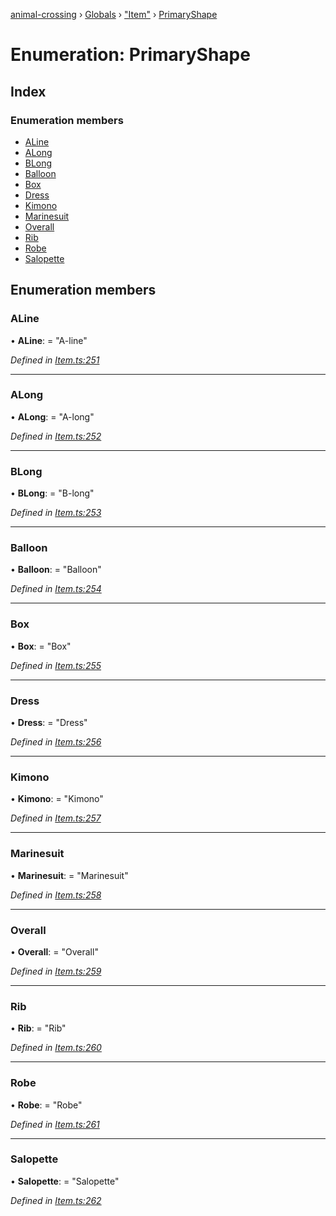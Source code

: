 [animal-crossing](../README.md) › [Globals](../globals.md) › ["Item"](../modules/_item_.md) › [PrimaryShape](_item_.primaryshape.md)

# Enumeration: PrimaryShape

## Index

### Enumeration members

* [ALine](_item_.primaryshape.md#aline)
* [ALong](_item_.primaryshape.md#along)
* [BLong](_item_.primaryshape.md#blong)
* [Balloon](_item_.primaryshape.md#balloon)
* [Box](_item_.primaryshape.md#box)
* [Dress](_item_.primaryshape.md#dress)
* [Kimono](_item_.primaryshape.md#kimono)
* [Marinesuit](_item_.primaryshape.md#marinesuit)
* [Overall](_item_.primaryshape.md#overall)
* [Rib](_item_.primaryshape.md#rib)
* [Robe](_item_.primaryshape.md#robe)
* [Salopette](_item_.primaryshape.md#salopette)

## Enumeration members

###  ALine

• **ALine**: = "A-line"

*Defined in [Item.ts:251](https://github.com/Norviah/animal-crossing/blob/7daadc1/module/types/Item.ts#L251)*

___

###  ALong

• **ALong**: = "A-long"

*Defined in [Item.ts:252](https://github.com/Norviah/animal-crossing/blob/7daadc1/module/types/Item.ts#L252)*

___

###  BLong

• **BLong**: = "B-long"

*Defined in [Item.ts:253](https://github.com/Norviah/animal-crossing/blob/7daadc1/module/types/Item.ts#L253)*

___

###  Balloon

• **Balloon**: = "Balloon"

*Defined in [Item.ts:254](https://github.com/Norviah/animal-crossing/blob/7daadc1/module/types/Item.ts#L254)*

___

###  Box

• **Box**: = "Box"

*Defined in [Item.ts:255](https://github.com/Norviah/animal-crossing/blob/7daadc1/module/types/Item.ts#L255)*

___

###  Dress

• **Dress**: = "Dress"

*Defined in [Item.ts:256](https://github.com/Norviah/animal-crossing/blob/7daadc1/module/types/Item.ts#L256)*

___

###  Kimono

• **Kimono**: = "Kimono"

*Defined in [Item.ts:257](https://github.com/Norviah/animal-crossing/blob/7daadc1/module/types/Item.ts#L257)*

___

###  Marinesuit

• **Marinesuit**: = "Marinesuit"

*Defined in [Item.ts:258](https://github.com/Norviah/animal-crossing/blob/7daadc1/module/types/Item.ts#L258)*

___

###  Overall

• **Overall**: = "Overall"

*Defined in [Item.ts:259](https://github.com/Norviah/animal-crossing/blob/7daadc1/module/types/Item.ts#L259)*

___

###  Rib

• **Rib**: = "Rib"

*Defined in [Item.ts:260](https://github.com/Norviah/animal-crossing/blob/7daadc1/module/types/Item.ts#L260)*

___

###  Robe

• **Robe**: = "Robe"

*Defined in [Item.ts:261](https://github.com/Norviah/animal-crossing/blob/7daadc1/module/types/Item.ts#L261)*

___

###  Salopette

• **Salopette**: = "Salopette"

*Defined in [Item.ts:262](https://github.com/Norviah/animal-crossing/blob/7daadc1/module/types/Item.ts#L262)*
